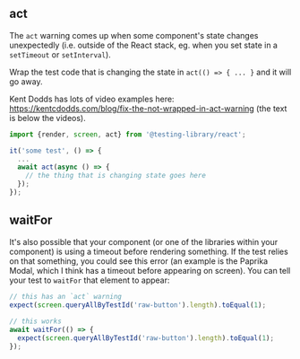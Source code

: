 ## act
The `act` warning comes up when some component's state changes unexpectedly (i.e. outside of the React stack, eg. when you set state in a `setTimeout` or `setInterval`).

Wrap the test code that is changing the state in `act(() => { ... }` and it will go away.

Kent Dodds has lots of video examples here: https://kentcdodds.com/blog/fix-the-not-wrapped-in-act-warning (the text is below the videos).

```javascript
import {render, screen, act} from '@testing-library/react';

it('some test', () => {
  ...
  await act(async () => {
    // the thing that is changing state goes here
  });
});

```

## waitFor
It's also possible that your component (or one of the libraries within your component) is using a timeout before rendering something.  If the test relies on that something, you could see this error (an example is the Paprika Modal, which I think has a timeout before appearing on screen).  You can tell your test to `waitFor` that element to appear:

```javascript
// this has an `act` warning
expect(screen.queryAllByTestId('raw-button').length).toEqual(1);
  
// this works
await waitFor(() => {
  expect(screen.queryAllByTestId('raw-button').length).toEqual(1);
});
```
